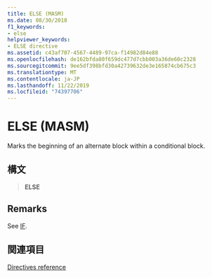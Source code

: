 ```yaml
---
title: ELSE (MASM)
ms.date: 08/30/2018
f1_keywords:
- else
helpviewer_keywords:
- ELSE directive
ms.assetid: c43af707-4567-4489-97ca-f14982d84e88
ms.openlocfilehash: de162bfda80f659dc477d7cbb003a36de60c2328
ms.sourcegitcommit: 9ee5df398bfd30a42739632de3e165874cb675c3
ms.translationtype: MT
ms.contentlocale: ja-JP
ms.lasthandoff: 11/22/2019
ms.locfileid: "74397706"
---
```

# <a name="else-masm"></a>ELSE (MASM)

Marks the beginning of an alternate block within a conditional block.

## <a name="syntax"></a>構文

> **ELSE**

## <a name="remarks"></a>Remarks

See [IF](../../assembler/masm/if-masm.md).

## <a name="see-also"></a>関連項目

[Directives reference](directives-reference.md)
